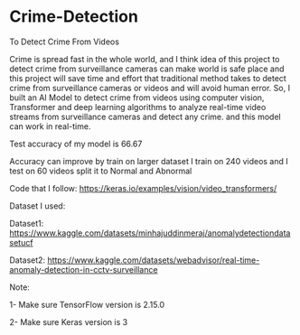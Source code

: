 # Crime-Detection 
To Detect Crime From Videos

Crime is spread fast in the whole world, and I think idea of this project to detect crime from surveillance cameras can make world is safe place and this project will save time and effort that traditional method takes to detect crime from surveillance cameras or videos and will avoid human error. So, I built an AI Model to detect crime from videos using computer vision, Transformer and deep learning algorithms to analyze real-time video streams from surveillance cameras and detect any crime. and this model can work in real-time.

Test accuracy of my model is 66.67 

Accuracy can improve by train on larger dataset I train on 240 videos and I test on 60 videos split it to Normal and Abnormal

Code that I follow: https://keras.io/examples/vision/video_transformers/

Dataset I used: 

Dataset1: https://www.kaggle.com/datasets/minhajuddinmeraj/anomalydetectiondatasetucf

Dataset2: https://www.kaggle.com/datasets/webadvisor/real-time-anomaly-detection-in-cctv-surveillance

Note: 

1- Make sure TensorFlow version is 2.15.0

2- Make sure Keras version is 3

